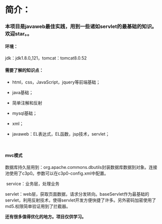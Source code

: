# 简介：

### 本项目是javaweb最佳实践，用到一些诸如servlet的最基础的知识。欢迎star。。



#### 环境：

jdk：jdk1.8.0_121，tomcat：tomcat8.0.52



#### 需要了解的知识点：

* ​html，css，JavaScript，jquery等前端基础；

* java基础；

* ​简单注解和反射

* ​mysql基础；

* ​xml；

* javaweb：EL表达式，EL函数，jsp技术，servlet；

  ​

#### mvc模式

​    数据库持久层用到：org.apache.commons.dbutils封装数据库数据到对象。连接池使用了c3p0。参数可以在c3p0-config.xml中配置。

​    service：业务层，处理业务

​    servlet：web层，获取页面数据，请求分发转向。baseServlet作为最基础的servlet，利用反射技术，使得servlet开发方便快捷了许多。另外密码加密使用了md5.权限简单验证用到了拦截器。



**还有很多值得优化的地方。项目仅供学习。**
